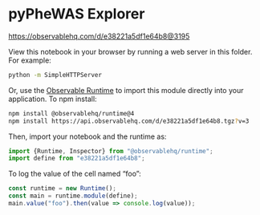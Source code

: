 # pyPheWAS Explorer

https://observablehq.com/d/e38221a5df1e64b8@3195

View this notebook in your browser by running a web server in this folder. For
example:

~~~sh
python -m SimpleHTTPServer
~~~

Or, use the [Observable Runtime](https://github.com/observablehq/runtime) to
import this module directly into your application. To npm install:

~~~sh
npm install @observablehq/runtime@4
npm install https://api.observablehq.com/d/e38221a5df1e64b8.tgz?v=3
~~~

Then, import your notebook and the runtime as:

~~~js
import {Runtime, Inspector} from "@observablehq/runtime";
import define from "e38221a5df1e64b8";
~~~

To log the value of the cell named “foo”:

~~~js
const runtime = new Runtime();
const main = runtime.module(define);
main.value("foo").then(value => console.log(value));
~~~
